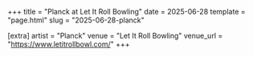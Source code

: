 +++
title = "Planck at Let It Roll Bowling"
date = 2025-06-28
template = "page.html"
slug = "2025-06-28-planck"

[extra]
artist = "Planck"
venue = "Let It Roll Bowling"
venue_url = "https://www.letitrollbowl.com/"
+++

